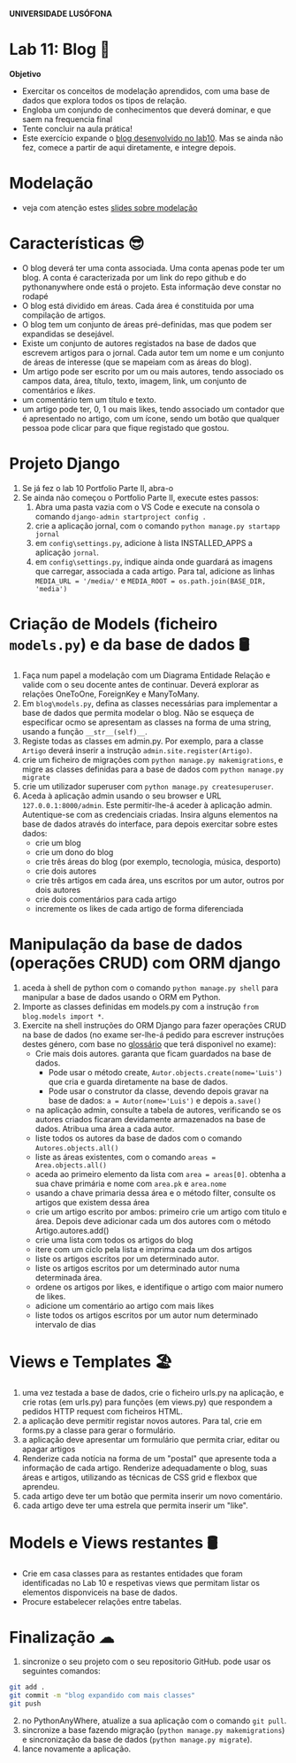 **UNIVERSIDADE LUSÓFONA**

# Lab 11: Blog 📓

**Objetivo**
* Exercitar os conceitos de modelação aprendidos, com uma base de dados que explora todos os tipos de relação.
* Engloba um conjundo de conhecimentos que deverá dominar, e que saem na frequencia final
* Tente concluir na aula prática!
* Este exercício expande o [blog desenvolvido no lab10](https://github.com/ULHT-PW/pw-lab10/tree/main#1-blog). Mas se ainda não fez, comece a partir de aqui diretamente, e integre depois.

# Modelação
* veja com atenção estes [slides sobre modelação](https://moodle.ensinolusofona.pt/pluginfile.php/549222/mod_label/intro/pw-04-django-03-models.pdf)

# Características 😎
* O blog deverá ter uma conta associada. Uma conta apenas pode ter um blog. A conta é caracterizada por um link do repo github e do pythonanywhere onde está o projeto. Esta informação deve constar no rodapé
* O blog está dividido em áreas. Cada área é constituida por uma compilação de artigos.
* O blog tem um conjunto de áreas pré-definidas, mas que podem ser expandidas se desejável.
* Existe um conjunto de autores registados na base de dados que escrevem artigos para o jornal. Cada autor tem um nome e um conjunto de áreas de interesse (que se mapeiam com as áreas do blog).
* Um artigo pode ser escrito por um ou mais autores, tendo associado os campos data, área, título, texto, imagem, link, um conjunto de comentários e *likes*.
* um comentário tem um título e texto.
* um artigo pode ter, 0, 1  ou mais likes, tendo associado um contador que é apresentado no artigo, com um ícone, sendo um botão que qualquer pessoa pode clicar para que fique registado que gostou.

# Projeto Django

1. Se já fez o lab 10 Portfolio Parte II, abra-o
3. Se ainda não começou o Portfolio Parte II, execute estes passos: 
    1. Abra uma pasta vazia com o VS Code e execute na consola o comando `django-admin startproject config .` 
    2. crie a aplicação jornal, com o comando `python manage.py startapp jornal`
    4. em `config\settings.py`, adicione à lista INSTALLED_APPS a aplicação `jornal`. 
    5. em `config\settings.py`, indique ainda onde guardará as imagens que carregar, associada a cada artigo. Para tal, adicione as linhas `MEDIA_URL = '/media/'`  e  `MEDIA_ROOT = os.path.join(BASE_DIR, 'media')`

# Criação de Models (ficheiro `models.py`) e da base de dados 🛢

1. Faça num papel a modelação com um Diagrama Entidade Relação e valide com o seu docente antes de continuar. Deverá explorar as relações OneToOne, ForeignKey e ManyToMany.
2. Em `blog\models.py`, defina as classes necessárias para implementar a base de dados que permita modelar o blog. Não se esqueça de especificar ocmo se apresentam as classes na forma de uma string, usando a função `__str__(self)__`.  
3. Registe todas as classes em admin.py. Por exemplo, para a classe `Artigo`  deverá inserir a instrução `admin.site.register(Artigo)`.
4. crie um ficheiro de migrações com `python manage.py makemigrations`, e migre as classes definidas para a base de dados com `python manage.py migrate`
5. crie um utilizador superuser com `python manage.py createsuperuser`. 
6. Aceda à aplicação admin usando o seu browser e URL `127.0.0.1:8000/admin`. Este permitir-lhe-á aceder à aplicação admin. Autentique-se com as credenciais criadas. Insira alguns elementos na base de dados através do interface, para depois exercitar sobre estes dados:
   * crie um blog
   * crie um dono do blog
   * crie três áreas do blog (por exemplo, tecnologia, música, desporto)
   * crie dois autores
   * crie três artigos em cada área, uns escritos por um autor, outros por dois autores
   * crie dois comentários para cada artigo
   * incremente os likes de cada artigo de forma diferenciada

# Manipulação da base de dados (operações CRUD) com ORM django
1. aceda à shell de python com o comando `python manage.py shell` para manipular a base de dados usando o ORM em Python. 
2. Importe as classes definidas em models.py com a instrução `from blog.models import *`. 
2. Exercite na shell instruções do ORM Django para fazer operações CRUD na base de dados (no exame ser-lhe-á pedido para escrever instruções destes género, com base no [glossário]([url](https://moodle.ensinolusofona.pt/pluginfile.php/549224/mod_resource/content/4/PW_glossario_2023.pdf)) que terá disponivel no exame):
   * Crie mais dois autores. garanta que ficam guardados na base de dados. 
       * Pode usar o método create, `Autor.objects.create(nome='Luis')` que cria e guarda diretamente na base de dados.
       * Pode usar o construtor da classe, devendo depois gravar na base de dados: `a = Autor(nome='Luis')` e depois `a.save()`
   * na aplicação admin, consulte a tabela de autores, verificando se os autores criados ficaram devidamente armazenados na base de dados. Atribua uma área a cada autor.
   * liste todos os autores da base de dados com o comando `Autores.objects.all()`
   * liste as áreas existentes,  com o comando `areas = Area.objects.all()`
   * aceda ao primeiro elemento da lista com `area = areas[0]`. obtenha a sua chave primária e nome com `area.pk` e  `area.nome`
   * usando a chave primaria dessa área e o método filter, consulte os artigos que existem dessa área
   * crie um artigo escrito por ambos: primeiro crie um artigo com titulo e área. Depois deve adicionar cada um dos autores com o método Artigo.autores.add()
   * crie uma lista com todos os artigos do blog
   * itere com um ciclo pela lista e imprima cada um dos artigos 
   * liste os artigos escritos por um determinado autor. 
   * liste os artigos escritos por um determinado autor numa determinada área. 
   * ordene os artigos por likes, e identifique o artigo com maior numero de likes. 
   * adicione um comentário ao artigo com mais likes
   * liste todos os artigos escritos por um autor num determinado intervalo de dias

# Views e Templates 🏖
1. uma vez testada a base de dados, crie o ficheiro urls.py na aplicação, e crie rotas (em urls.py) para funções (em views.py) que respondem a pedidos HTTP request com ficheiros HTML.
2. a aplicação deve permitir registar novos autores. Para tal, crie em forms.py a classe para gerar o formulário.
3.  a aplicação deve apresentar um formulário que permita criar, editar ou apagar artigos 
4.  Renderize cada notícia na forma de um "postal" que apresente toda a informação de cada artigo. Renderize adequadamente o blog, suas áreas e artigos, utilizando as técnicas de CSS grid e flexbox que aprendeu. 
5.  cada artigo deve ter um botão que permita inserir um novo comentário. 
6.  cada artigo deve ter uma estrela que permita inserir um "like". 


# Models e Views restantes 🛢
* Crie em casa classes para as restantes entidades que foram identificadas no Lab 10 e respetivas views que permitam listar os elementos disponviceis na base de dados.
* Procure estabelecer relações entre tabelas.

# Finalização ☁
1. sincronize o seu projeto com o seu repositorio GitHub. pode usar os seguintes comandos:
```Bash
git add .
git commit -m "blog expandido com mais classes"
git push
```
2. no PythonAnyWhere, atualize a sua aplicação com o comando `git pull`.
3. sincronize a base fazendo migração (`python manage.py makemigrations`) e sincronização da base de dados (`python manage.py migrate`).
4. lance novamente a aplicação.
